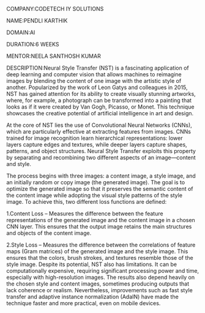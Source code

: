COMPANY:CODETECH IY SOLUTIONS

NAME:PENDLI KARTHIK

DOMAIN:AI

DURATION:6 WEEKS

MENTOR:NEELA SANTHOSH KUMAR

DESCRIPTION:Neural Style Transfer (NST) is a fascinating application of deep learning and computer vision that allows machines to reimagine images by blending the content of one image with the artistic style of another. Popularized by the work of Leon Gatys and colleagues in 2015, NST has gained attention for its ability to create visually stunning artworks, where, for example, a photograph can be transformed into a painting that looks as if it were created by Van Gogh, Picasso, or Monet. This technique showcases the creative potential of artificial intelligence in art and design.

At the core of NST lies the use of Convolutional Neural Networks (CNNs), which are particularly effective at extracting features from images. CNNs trained for image recognition learn hierarchical representations: lower layers capture edges and textures, while deeper layers capture shapes, patterns, and object structures. Neural Style Transfer exploits this property by separating and recombining two different aspects of an image—content and style.

The process begins with three images: a content image, a style image, and an initially random or copy image (the generated image). The goal is to optimize the generated image so that it preserves the semantic content of the content image while adopting the visual style patterns of the style image. To achieve this, two different loss functions are defined:

1.Content Loss – Measures the difference between the feature representations of the generated image and the content image in a chosen CNN layer. This ensures that the output image retains the main structures and objects of the content image.

2.Style Loss – Measures the difference between the correlations of feature maps (Gram matrices) of the generated image and the style image. This ensures that the colors, brush strokes, and textures resemble those of the style image.
Despite its potential, NST also has limitations. It can be computationally expensive, requiring significant processing power and time, especially with high-resolution images. The results also depend heavily on the chosen style and content images, sometimes producing outputs that lack coherence or realism. Nevertheless, improvements such as fast style transfer and adaptive instance normalization (AdaIN) have made the technique faster and more practical, even on mobile devices.
